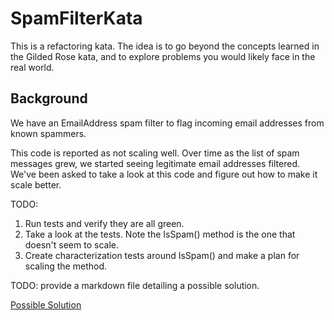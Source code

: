 # SpamFilterKata

This is a refactoring kata.  The idea is to go beyond the concepts learned in the Gilded Rose kata, and to explore problems you would likely face in 
the real world.

## Background
We have an EmailAddress spam filter to flag incoming email addresses from known spammers.

This code is reported as not scaling well.  Over time as the list of spam messages grew, we started seeing legitimate email addresses filtered.  
We've been asked to take a look at this code and figure out how to make it scale better.

TODO:

1) Run tests and verify they are all green.
2) Take a look at the tests.  Note the IsSpam() method is the one that doesn't seem to scale.
3) Create characterization tests around IsSpam() and make a plan for scaling the method.

TODO: provide a markdown file detailing a possible solution.

[Possible Solution](PossibleSolution.md)
